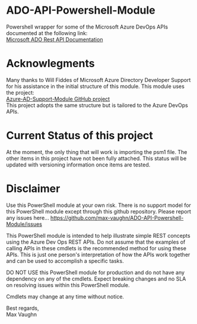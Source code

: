 # ADO-API-Powershell-Module
Powershell wrapper for some of the Microsoft Azure DevOps APIs documented at the following link:  
[Microsoft ADO Rest API Documentation](https://learn.microsoft.com/en-us/rest/api/azure/devops/graph/?view=azure-devops-rest-6.0)

# Acknowlegments
Many thanks to Will Fiddes of Microsoft Azure Directory Developer Support for his assistance in the initial structure of this module.  This module uses the project:  
[Azure-AD-Support-Module GitHub project](https://github.com/ms-willfid/Azure-AD-Support-PowerShell-Module)  
This project adopts the same structure but is tailored to the Azure DevOps APIs.

# Current Status of this project
At the moment, the only thing that will work is importing the psm1 file.  The other items in this project have not been fully attached.  This status will be updated with versioning information once items are tested.  
# Disclaimer

Use this PowerShell module at your own risk. There is no support model for this PowerShell module except through this github repository. Please report any issues here... 
https://github.com/max-vaughn/ADO-API-Powershell-Module/issues

This PowerShell module is intended to help illustrate simple REST concepts using the Azure Dev Ops REST APIs.  Do not assume that the examples of calling APIs in these cmdlets is the recommended method for using these APIs.  This is just one person's interpretation of how the APIs work together and can be used to accomplish a specific tasks.

DO NOT USE this PowerShell module for production and do not have any dependency on any of the cmdlets. Expect breaking changes and no SLA on resolving issues within this PowerShell module.

Cmdlets may change at any time without notice.

Best regards,  
Max Vaughn
